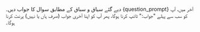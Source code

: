 دیے گئے سیاق و سباق کے مطابق سوال کا جواب دیں۔
{question_prompt}
آخر میں، آپ کو سب سے پہلے "جواب:" ٹائپ کرنا ہوگا، پھر آپ کو اپنا آخری جواب (صرف ہاں یا نہیں) پرنٹ کرنا ہوگا۔